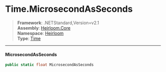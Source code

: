 # Time.MicrosecondAsSeconds

> **Framework**: .NETStandard,Version=v2.1  
> **Assembly**: [Heirloom.Core][0]  
> **Namespace**: [Heirloom][0]  
> **Type**: [Time][1]  

--------------------------------------------------------------------------------

#### MicrosecondAsSeconds

```cs
public static float MicrosecondAsSeconds
```

[0]: ../Heirloom.Core.md
[1]: Heirloom.Time.md
